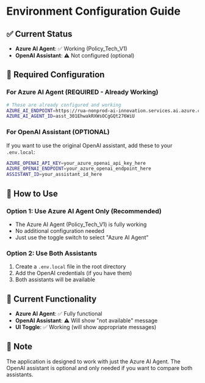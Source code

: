 # Environment Configuration Guide

## ✅ Current Status
- **Azure AI Agent**: ✅ Working (Policy_Tech_V1)
- **OpenAI Assistant**: ⚠️ Not configured (optional)

## 🔧 Required Configuration

### For Azure AI Agent (REQUIRED - Already Working)
```bash
# These are already configured and working
AZURE_AI_ENDPOINT=https://rua-nonprod-ai-innovation.services.ai.azure.com/api/projects/rua-nonprod-ai-innovation-project
AZURE_AI_AGENT_ID=asst_301EhwakRXWsOCgGQt276WiU
```

### For OpenAI Assistant (OPTIONAL)
If you want to use the original OpenAI assistant, add these to your `.env.local`:
```bash
AZURE_OPENAI_API_KEY=your_azure_openai_api_key_here
AZURE_OPENAI_ENDPOINT=your_azure_openai_endpoint_here
ASSISTANT_ID=your_assistant_id_here
```

## 🚀 How to Use

### Option 1: Use Azure AI Agent Only (Recommended)
- The Azure AI Agent (Policy_Tech_V1) is fully working
- No additional configuration needed
- Just use the toggle switch to select "Azure AI Agent"

### Option 2: Use Both Assistants
1. Create a `.env.local` file in the root directory
2. Add the OpenAI credentials (if you have them)
3. Both assistants will be available

## 🎯 Current Functionality
- **Azure AI Agent**: ✅ Fully functional
- **OpenAI Assistant**: ⚠️ Will show "not available" message
- **UI Toggle**: ✅ Working (will show appropriate messages)

## 📝 Note
The application is designed to work with just the Azure AI Agent. The OpenAI assistant is optional and only needed if you want to compare both assistants.
